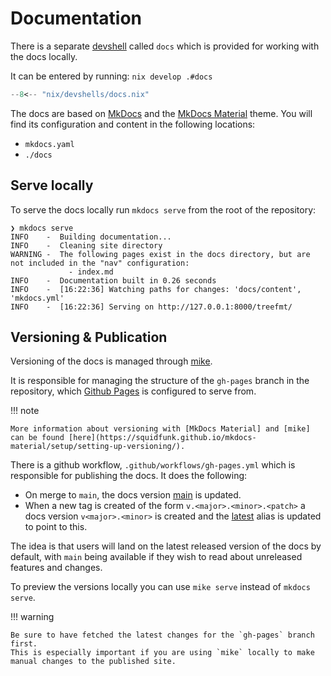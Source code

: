 # Documentation

There is a separate [devshell] called `docs` which is provided for working with the docs locally.

It can be entered by running: `nix develop .#docs`

```nix title="nix/devshells/docs.nix"
--8<-- "nix/devshells/docs.nix"
```

The docs are based on [MkDocs] and the [MkDocs Material] theme.
You will find its configuration and content in the following locations:

-   `mkdocs.yaml`
-   `./docs`

## Serve locally

To serve the docs locally run `mkdocs serve` from the root of the repository:

```console
❯ mkdocs serve
INFO    -  Building documentation...
INFO    -  Cleaning site directory
WARNING -  The following pages exist in the docs directory, but are not included in the "nav" configuration:
             - index.md
INFO    -  Documentation built in 0.26 seconds
INFO    -  [16:22:36] Watching paths for changes: 'docs/content', 'mkdocs.yml'
INFO    -  [16:22:36] Serving on http://127.0.0.1:8000/treefmt/
```

## Versioning & Publication

Versioning of the docs is managed through [mike].

It is responsible for managing the structure of the `gh-pages` branch in the repository, which [Github Pages] is
configured to serve from.

!!! note

    More information about versioning with [MkDocs Material] and [mike] can be found [here](https://squidfunk.github.io/mkdocs-material/setup/setting-up-versioning/).

There is a github workflow, `.github/workflows/gh-pages.yml` which is responsible for publishing the docs.
It does the following:

-   On merge to `main`, the docs version [main](https://numtide.github.io/treefmt/main/) is updated.
-   When a new tag is created of the form `v.<major>.<minor>.<patch>` a docs version `v<major>.<minor>` is created and the
    [latest](https://numtide.github.io/treefmt/latest) alias is updated to point to this.

The idea is that users will land on the latest released version of the docs by default, with `main` being available if
they wish to read about unreleased features and changes.

To preview the versions locally you can use `mike serve` instead of `mkdocs serve`.

!!! warning

    Be sure to have fetched the latest changes for the `gh-pages` branch first.
    This is especially important if you are using `mike` locally to make manual changes to the published site.

[Nix]: https://nixos.org
[Flake]: https://wiki.nixos.org/wiki/Flakes
[Nix derivation]: https://nix.dev/manual/nix/2.18/language/derivations
[Direnv]: https://direnv.net
[devshell]: https://nix.dev/tutorials/first-steps/declarative-shell.html
[MkDocs]: https://www.mkdocs.org/
[MkDocs Material]: https://squidfunk.github.io/mkdocs-material/
[Github Pages]: https://pages.github.com/
[mike]: https://github.com/jimporter/mike
